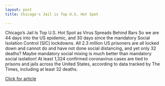 ```yaml
---
layout: post
title: Chicago's Jail is Top U.S. Hot Spot

---
```

Chicago’s Jail Is Top U.S. Hot Spot as Virus Spreads Behind Bars
So we are 44 days into the US epidemic, and 30 days since the mandatory Social Isolation Control (SIC) lockdowns.  All 2.3 million US prisoners are all locked down and cannot do and have not done social distancing, and yet only 32 deaths?  Maybe mandatory social mixing is much better than mandatory social isolation!
At least 1,324 confirmed coronavirus cases are tied to prisons and jails across the United States, according to data tracked by The Times, including at least 32 deaths.

[Click for article](https://www.nytimes.com/2020/04/08/us/coronavirus-cook-county-jail-chicago.html)

